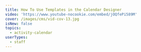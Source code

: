 ```yaml
---
title: How To Use Templates in the Calendar Designer
video: 'https://www.youtube-nocookie.com/embed/jOQfePi589M'
cover: /images/cms/vid-cov-13.jpg
isNew: false
topics:
  - activity-calendar
userTypes:
  - staff
---
```

